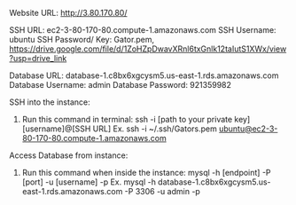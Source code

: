 Website URL: http://3.80.170.80/

SSH URL: ec2-3-80-170-80.compute-1.amazonaws.com
SSH Username: ubuntu
SSH Password/ Key: Gator.pem, https://drive.google.com/file/d/1ZoHZpDwavXRnl6txGnlk12taIutS1XWx/view?usp=drive_link

Database URL: database-1.c8bx6xgcysm5.us-east-1.rds.amazonaws.com
Database Username: admin
Database Password: 921359982

SSH into the instance: 
1.  Run this command in terminal: ssh -i [path to your private key] [username]@[SSH URL]
    Ex. ssh -i ~/.ssh/Gators.pem ubuntu@ec2-3-80-170-80.compute-1.amazonaws.com

Access Database from instance:
1. Run this command when inside the instance: mysql -h [endpoint] -P [port] -u [username] -p
   Ex. mysql -h database-1.c8bx6xgcysm5.us-east-1.rds.amazonaws.com -P 3306 -u admin -p
